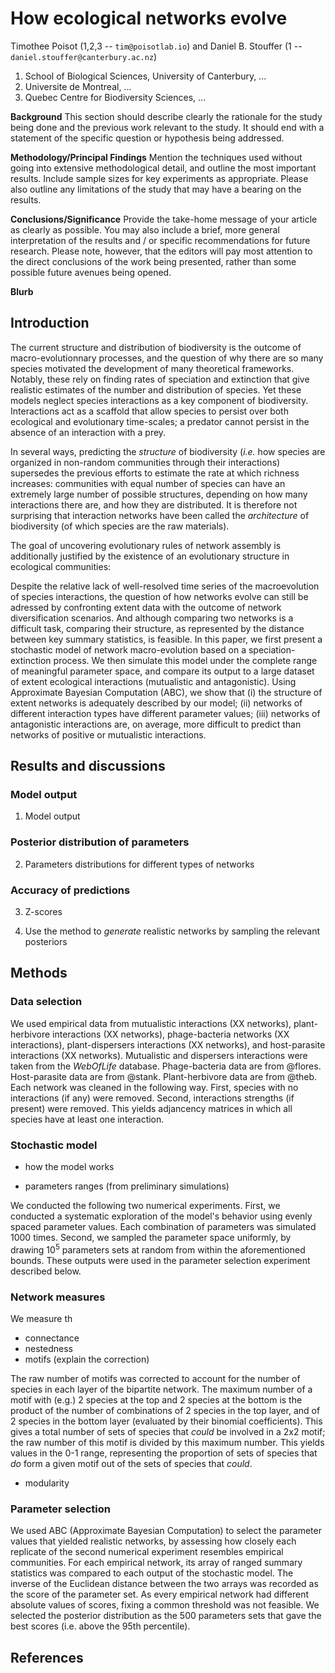 # How ecological networks evolve

Timothee Poisot (1,2,3 -- `tim@poisotlab.io`) and Daniel B. Stouffer (1 -- `daniel.stouffer@canterbury.ac.nz`)

1. School of Biological Sciences, University of Canterbury, ...
2. Universite de Montreal, ...
3. Quebec Centre for Biodiversity Sciences, ...

**Background**
This section should describe clearly the rationale for the study being done and the previous work relevant to the study. It should end with a statement of the specific question or hypothesis being addressed.

**Methodology/Principal Findings**
Mention the techniques used without going into extensive methodological detail, and outline the most important results. Include sample sizes for key experiments as appropriate. Please also outline any limitations of the study that may have a bearing on the results.

**Conclusions/Significance**
Provide the take-home message of your article as clearly as possible. You may also include a brief, more general interpretation of the results and / or specific recommendations for future research. Please note, however, that the editors will pay most attention to the direct conclusions of the work being presented, rather than some possible future avenues being opened.

**Blurb**

## Introduction

The current structure and distribution of biodiversity is the outcome of
macro-evolutionnary processes, and the question of why there are so many species
motivated the development of many theoretical frameworks. Notably, these rely on
finding rates of speciation and extinction that give realistic estimates of the
number and distribution of species. Yet these models neglect species
interactions as a key component of biodiversity. Interactions act as a scaffold
that allow species to persist over both ecological and evolutionary time-scales;
a predator cannot persist in the absence of an interaction with a prey.

In several ways, predicting the *structure* of biodiversity (*i.e.* how species
are organized in non-random communities through their interactions) supersedes
the previous efforts to estimate the rate at which richness increases:
communities with equal number of species can have an extremely large number of
possible structures, depending on how many interactions there are, and how they
are distributed. It is therefore not surprising that interaction networks have
been called the *architecture* of biodiversity (of which species are the raw
materials).

The goal of uncovering evolutionary rules of network assembly is additionally
justified by the existence of an evolutionary structure in ecological
communities: <!-- TODO review of papers -->

Despite the relative lack of well-resolved time series of the macroevolution of
species interactions, the question of how networks evolve can still be adressed
by confronting extent data with the outcome of network diversification
scenarios. And although comparing two networks is a difficult task, comparing
their structure, as represented by the distance between key summary statistics,
is feasible. In this paper, we first present a stochastic model of network
macro-evolution based on a speciation-extinction process. We then simulate this
model under the complete range of meaningful parameter space, and compare its
output to a large dataset of extent ecological interactions (mutualistic and
antagonistic). Using Approximate Bayesian Computation (ABC), we show that (i)
the structure of extent networks is adequately described by our model; (ii)
networks of different interaction types have different parameter values; (iii)
networks of antagonistic interactions are, on average, more difficult to predict
than networks of positive or mutualistic interactions.

## Results and discussions

### Model output

1. Model output

### Posterior distribution of parameters

2. Parameters distributions for different types of networks

### Accuracy of predictions

3. Z-scores

4. Use the method to *generate* realistic networks by sampling the relevant posteriors

## Methods

### Data selection

We used empirical data from mutualistic interactions (XX networks),
plant-herbivore interactions (XX networks), phage-bacteria networks (XX
interactions), plant-dispersers interactions (XX networks), and host-parasite
interactions (XX networks). Mutualistic and dispersers interactions were taken
from the *WebOfLife* database. Phage-bacteria data are from @flores.
Host-parasite data are from @stank. Plant-herbivore data are from @theb. Each
network was cleaned in the following way. First, species with no interactions
(if any) were removed. Second, interactions strengths (if present) were removed.
This yields adjancency matrices in which all species have at least one
interaction.

### Stochastic model

- how the model works

- parameters ranges (from preliminary simulations)

We conducted the following two numerical experiments. First, we conducted a
systematic exploration of the model's behavior using evenly spaced parameter
values. Each combination of parameters was simulated 1000 times. Second, we
sampled the parameter space uniformly, by drawing $10^5$ parameters sets at
random from within the aforementioned bounds. These outputs were used in the
parameter selection experiment described below.

### Network measures

We measure th

- connectance
- nestedness
- motifs (explain the correction)

The raw number of motifs was corrected to account for the number of species in
each layer of the bipartite network. The maximum number of a motif with (e.g.) 2
species at the top and 2 species at the bottom is the product of the number of
combinations of 2 species in the top layer, and of 2 species in the bottom layer
(evaluated by their binomial coefficients). This gives a total number of sets of
species that *could* be involved in a 2x2 motif; the raw number of this motif is
divided by this maximum number. This yields values in the 0-1 range,
representing the proportion of sets of species that *do* form a given motif out of
the sets of species that *could*.

- modularity

### Parameter selection

We used ABC (Approximate Bayesian Computation) to select the parameter values
that yielded realistic networks, by assessing how closely each replicate of the
second numerical experiment resembles empirical communities. For each empirical
network, its array of ranged summary statistics was compared to each output of
the stochastic model. The inverse of the Euclidean distance between the two
arrays was recorded as the score of the parameter set. As every empirical
network had different absolute values of scores, fixing a common threshold was
not feasible. We selected the posterior distribution as the 500 parameters sets
that gave the best scores (i.e. above the 95th percentile).

## References
